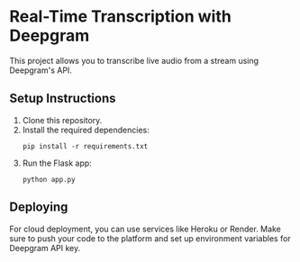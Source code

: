 # Real-Time Transcription with Deepgram

This project allows you to transcribe live audio from a stream using Deepgram's API.

## Setup Instructions

1. Clone this repository.
2. Install the required dependencies:
    ```
    pip install -r requirements.txt
    ```
3. Run the Flask app:
    ```
    python app.py
    ```

## Deploying

For cloud deployment, you can use services like Heroku or Render. Make sure to push your code to the platform and set up environment variables for Deepgram API key.
